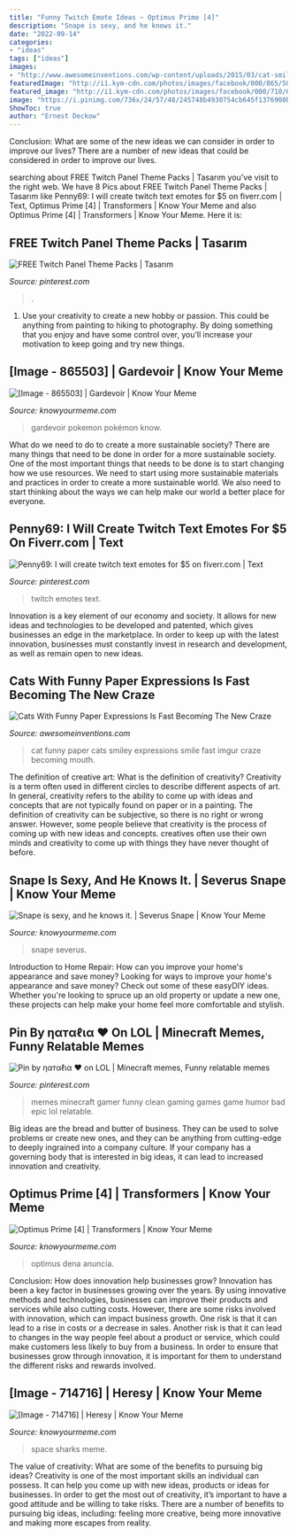 ```yaml
---
title: "Funny Twitch Emote Ideas ~ Optimus Prime [4]"
description: "Snape is sexy, and he knows it."
date: "2022-09-14"
categories:
- "ideas"
tags: ["ideas"]
images:
- "http://www.awesomeinventions.com/wp-content/uploads/2015/03/cat-smiley.jpg"
featuredImage: "http://i1.kym-cdn.com/photos/images/facebook/000/865/503/7c2.gif"
featured_image: "http://i1.kym-cdn.com/photos/images/facebook/000/710/026/0fc.gif"
image: "https://i.pinimg.com/736x/24/57/48/245748b4930754cb645f1376900b072b.jpg"
ShowToc: true
author: "Ernest Deckow"
---
```



Conclusion: What are some of the new ideas we can consider in order to improve our lives?
There are a number of new ideas that could be considered in order to improve our lives.

	

		
searching about FREE Twitch Panel Theme Packs | Tasarım you've visit to the right web. We have 8 Pics about FREE Twitch Panel Theme Packs | Tasarım like Penny69: I will create twitch text emotes for $5 on fiverr.com | Text, Optimus Prime [4] | Transformers | Know Your Meme and also Optimus Prime [4] | Transformers | Know Your Meme. Here it is:
		
    
## FREE Twitch Panel Theme Packs | Tasarım

<img loading=lazy src="https://i.pinimg.com/736x/4e/a0/8c/4ea08c424daa406a0e135c929238f22c--bricks-panel.jpg" onerror="this.onerror=null;this.src='https://tse3.mm.bing.net/th?id=OIP.cTy90lHgLjJTCdNzR1taxgHaEK&amp;pid=15.1';" alt="FREE Twitch Panel Theme Packs | Tasarım">

_Source: pinterest.com_

>. 

	

1. Use your creativity to create a new hobby or passion. This could be anything from painting to hiking to photography. By doing something that you enjoy and have some control over, you’ll increase your motivation to keep going and try new things.

    
## [Image - 865503] | Gardevoir | Know Your Meme

<img loading=lazy src="http://i1.kym-cdn.com/photos/images/facebook/000/865/503/7c2.gif" onerror="this.onerror=null;this.src='https://tse1.mm.bing.net/th?id=OIP.yE_kjbHW4pyQGx9RzZtobwHaFj&amp;pid=15.1';" alt="[Image - 865503] | Gardevoir | Know Your Meme">

_Source: knowyourmeme.com_

>gardevoir pokemon pokémon know. 

	

What do we need to do to create a more sustainable society?
There are many things that need to be done in order for a more sustainable society. One of the most important things that needs to be done is to start changing how we use resources. We need to start using more sustainable materials and practices in order to create a more sustainable world. We also need to start thinking about the ways we can help make our world a better place for everyone.

    
## Penny69: I Will Create Twitch Text Emotes For $5 On Fiverr.com | Text

<img loading=lazy src="https://i.pinimg.com/736x/24/57/48/245748b4930754cb645f1376900b072b.jpg" onerror="this.onerror=null;this.src='https://tse1.mm.bing.net/th?id=OIP.cOwTxv-UPZJs6flX3I--BAHaE_&amp;pid=15.1';" alt="Penny69: I will create twitch text emotes for $5 on fiverr.com | Text">

_Source: pinterest.com_

>twitch emotes text. 

	

Innovation is a key element of our economy and society. It allows for new ideas and technologies to be developed and patented, which gives businesses an edge in the marketplace. In order to keep up with the latest innovation, businesses must constantly invest in research and development, as well as remain open to new ideas.

    
## Cats With Funny Paper Expressions Is Fast Becoming The New Craze

<img loading=lazy src="http://www.awesomeinventions.com/wp-content/uploads/2015/03/cat-smiley.jpg" onerror="this.onerror=null;this.src='https://tse4.mm.bing.net/th?id=OIP.wqG3pvjY7sAbQ8EJP28_EAHaE6&amp;pid=15.1';" alt="Cats With Funny Paper Expressions Is Fast Becoming The New Craze">

_Source: awesomeinventions.com_

>cat funny paper cats smiley expressions smile fast imgur craze becoming mouth. 

	

The definition of creative art: What is the definition of creativity?
Creativity is a term often used in different circles to describe different aspects of art. In general, creativity refers to the ability to come up with ideas and concepts that are not typically found on paper or in a painting. The definition of creativity can be subjective, so there is no right or wrong answer. However, some people believe that creativity is the process of coming up with new ideas and concepts. creatives often use their own minds and creativity to come up with things they have never thought of before.

    
## Snape Is Sexy, And He Knows It. | Severus Snape | Know Your Meme

<img loading=lazy src="http://i2.kym-cdn.com/photos/images/facebook/000/377/584/068.jpg" onerror="this.onerror=null;this.src='https://tse3.mm.bing.net/th?id=OIP.1eNNwNEhDUPNbUy2fLaDfAHaJX&amp;pid=15.1';" alt="Snape is sexy, and he knows it. | Severus Snape | Know Your Meme">

_Source: knowyourmeme.com_

>snape severus. 

	

Introduction to Home Repair: How can you improve your home's appearance and save money?
Looking for ways to improve your home's appearance and save money? Check out some of these easyDIY ideas. Whether you're looking to spruce up an old property or update a new one, these projects can help make your home feel more comfortable and stylish.

    
## Pin By ηαтαℓια ♥ On LOL | Minecraft Memes, Funny Relatable Memes

<img loading=lazy src="https://i.pinimg.com/originals/06/0f/b6/060fb6f9c2ad1191fd1bba606cde665c.jpg" onerror="this.onerror=null;this.src='https://tse3.mm.bing.net/th?id=OIP.Rjk_sAhjgU4EG_24a2bJ3wHaMd&amp;pid=15.1';" alt="Pin by ηαтαℓια ♥ on LOL | Minecraft memes, Funny relatable memes">

_Source: pinterest.com_

>memes minecraft gamer funny clean gaming games game humor bad epic lol relatable. 

	

Big ideas are the bread and butter of business. They can be used to solve problems or create new ones, and they can be anything from cutting-edge to deeply ingrained into a company culture. If your company has a governing body that is interested in big ideas, it can lead to increased innovation and creativity.

    
## Optimus Prime [4] | Transformers | Know Your Meme

<img loading=lazy src="http://i1.kym-cdn.com/photos/images/facebook/000/710/026/0fc.gif" onerror="this.onerror=null;this.src='https://tse3.mm.bing.net/th?id=OIP.tpMHR3NM-1TKJeabz88mrwHaKS&amp;pid=15.1';" alt="Optimus Prime [4] | Transformers | Know Your Meme">

_Source: knowyourmeme.com_

>optimus dena anuncia. 

	

Conclusion: How does innovation help businesses grow?
Innovation has been a key factor in businesses growing over the years. By using innovative methods and technologies, businesses can improve their products and services while also cutting costs. However, there are some risks involved with innovation, which can impact business growth. One risk is that it can lead to a rise in costs or a decrease in sales. Another risk is that it can lead to changes in the way people feel about a product or service, which could make customers less likely to buy from a business. In order to ensure that businesses grow through innovation, it is important for them to understand the different risks and rewards involved.

    
## [Image - 714716] | Heresy | Know Your Meme

<img loading=lazy src="http://i1.kym-cdn.com/photos/images/facebook/000/714/716/521.jpg" onerror="this.onerror=null;this.src='https://tse3.mm.bing.net/th?id=OIP.8cdWR53PLhu6TAfZ1hZE8gHaLl&amp;pid=15.1';" alt="[Image - 714716] | Heresy | Know Your Meme">

_Source: knowyourmeme.com_

>space sharks meme. 

	

The value of creativity: What are some of the benefits to pursuing big ideas?
Creativity is one of the most important skills an individual can possess. It can help you come up with new ideas, products or ideas for businesses. In order to get the most out of creativity, it’s important to have a good attitude and be willing to take risks. There are a number of benefits to pursuing big ideas, including: feeling more creative, being more innovative and making more escapes from reality.

